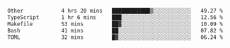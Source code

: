 <!--START_SECTION:waka-->

```txt
Other            4 hrs 20 mins   ████████████▒░░░░░░░░░░░░   49.27 %
TypeScript       1 hr 6 mins     ███░░░░░░░░░░░░░░░░░░░░░░   12.56 %
Makefile         53 mins         ██▓░░░░░░░░░░░░░░░░░░░░░░   10.09 %
Bash             41 mins         ██░░░░░░░░░░░░░░░░░░░░░░░   07.82 %
TOML             32 mins         █▓░░░░░░░░░░░░░░░░░░░░░░░   06.24 %
```

<!--END_SECTION:waka-->